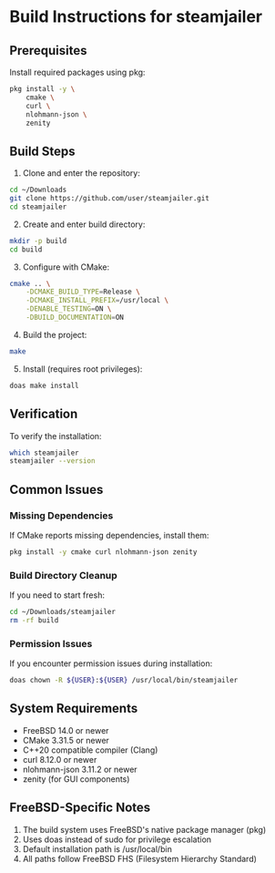 # Build Instructions for steamjailer

## Prerequisites

Install required packages using pkg:
```sh
pkg install -y \
    cmake \
    curl \
    nlohmann-json \
    zenity
```

## Build Steps

1. Clone and enter the repository:
```sh
cd ~/Downloads
git clone https://github.com/user/steamjailer.git
cd steamjailer
```

2. Create and enter build directory:
```sh
mkdir -p build
cd build
```

3. Configure with CMake:
```sh
cmake .. \
    -DCMAKE_BUILD_TYPE=Release \
    -DCMAKE_INSTALL_PREFIX=/usr/local \
    -DENABLE_TESTING=ON \
    -DBUILD_DOCUMENTATION=ON
```

4. Build the project:
```sh
make
```

5. Install (requires root privileges):
```sh
doas make install
```

## Verification

To verify the installation:
```sh
which steamjailer
steamjailer --version
```

## Common Issues

### Missing Dependencies
If CMake reports missing dependencies, install them:
```sh
pkg install -y cmake curl nlohmann-json zenity
```

### Build Directory Cleanup
If you need to start fresh:
```sh
cd ~/Downloads/steamjailer
rm -rf build
```

### Permission Issues
If you encounter permission issues during installation:
```sh
doas chown -R ${USER}:${USER} /usr/local/bin/steamjailer
```

## System Requirements

- FreeBSD 14.0 or newer
- CMake 3.31.5 or newer
- C++20 compatible compiler (Clang)
- curl 8.12.0 or newer
- nlohmann-json 3.11.2 or newer
- zenity (for GUI components)

## FreeBSD-Specific Notes

1. The build system uses FreeBSD's native package manager (pkg)
2. Uses doas instead of sudo for privilege escalation
3. Default installation path is /usr/local/bin
4. All paths follow FreeBSD FHS (Filesystem Hierarchy Standard)
